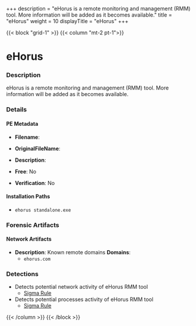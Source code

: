 +++
description = "eHorus is a remote monitoring and management (RMM) tool. More information will be added as it becomes available."
title = "eHorus"
weight = 10
displayTitle = "eHorus"
+++


{{< block "grid-1" >}}
{{< column "mt-2 pt-1">}}

# eHorus


### Description

eHorus is a remote monitoring and management (RMM) tool. More information will be added as it becomes available.




### Details


#### PE Metadata
- **Filename**: 
- **OriginalFileName**: 
- **Description**: 


- **Free**: No

- **Verification**: No




#### Installation Paths
- `ehorus standalone.exe`

### Forensic Artifacts




#### Network Artifacts
- **Description**: Known remote domains  **Domains**:
    - `ehorus.com`


### Detections
- Detects potential network activity of eHorus RMM tool
  - [Sigma Rule](https://github.com/magicsword-io/LOLRMM/blob/main/detections/sigma/ehorus_network_sigma.yml)
- Detects potential processes activity of eHorus RMM tool
  - [Sigma Rule](https://github.com/magicsword-io/LOLRMM/blob/main/detections/sigma/ehorus_processes_sigma.yml)




{{< /column >}}
{{< /block >}}
